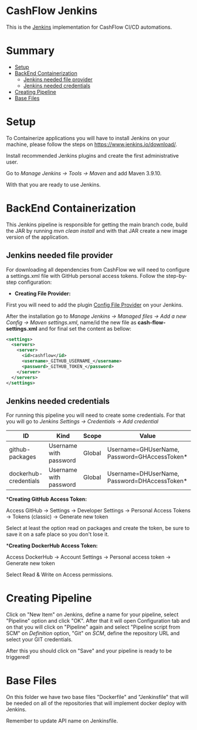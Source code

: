 # CashFlow Jenkins

This is the [Jenkins](https://www.jenkins.io/) implementation for CashFlow CI/CD automations.

# Summary

- [Setup](#setup)
- [BackEnd Containerization](#backend-containerization)
  - [Jenkins needed file provider](#jenkins-needed-file-provider)
  - [Jenkins needed credentials](#jenkins-needed-credentials)
- [Creating Pipeline](#creating-pipeline)
- [Base Files](#base-files)

# Setup

To Containerize applications you will have to install Jenkins on your machine, please follow the steps
on https://www.jenkins.io/download/.

Install recommended Jenkins plugins and create the first administrative user.

Go to _Manage Jenkins -> Tools -> Maven_ and add Maven 3.9.10.

With that you are ready to use Jenkins.

# BackEnd Containerization

This Jenkins pipeline is responsible for getting the main branch code, build the JAR by running _mvn clean install_ 
and with that JAR create a new image version of the application.

## Jenkins needed file provider

For downloading all dependencies from CashFlow we will need to configure a settings.xml file
with GitHub personal access tokens. Follow the step-by-step configuration:

- **Creating File Provider:**

First you will need to add the plugin [Config File Provider](https://plugins.jenkins.io/config-file-provider/) on
your Jenkins. 

After the installation go to _Manage Jenkins -> Managed files -> Add a new Config -> Maven settings.xml_, name/id the new file
as **cash-flow-settings.xml** and for final set the content as bellow:

````xml
<settings>
  <servers>
    <server>
      <id>cashflow</id>
      <username>_GITHUB_USERNAME_</username>
      <password>_GITHUB_TOKEN_</password>
    </server>
  </servers>
</settings>
````

## Jenkins needed credentials

For running this pipeline you will need to create some credentials. For that you will go to _Jenkins Settings -> 
Credentials -> Add credential_

| ID                    | Kind                   | Scope  | Value                                        |
|-----------------------|------------------------|--------|----------------------------------------------|
| github-packages       | Username with password | Global | Username=GHUserName, Password=GHAccessToken* |
| dockerhub-credentials | Username with password | Global | Username=DHUserName, Password=DHAccessToken* |

***Creating GitHub Access Token:**

Access GitHub -> Settings -> Developer Settings -> Personal Access Tokens -> Tokens (classic)
-> Generate new token

Select at least the option read on packages and create the token, be sure to save it on a safe
place so you don't lose it.

***Creating DockerHub Access Token:**

Access DockerHub -> Account Settings -> Personal access token -> Generate new token

Select Read & Write on Access permissions.

# Creating Pipeline

Click on "New Item" on Jenkins, define a name for your pipeline, select "Pipeline" option and click "OK".
After that it will open Configuration tab and on that you will click on "Pipeline" again and select
"Pipeline script from SCM" on _Definition_ option, "Git" on _SCM_, define the repository URL and select 
your GIT credentials.

After this you should click on "Save" and your pipeline is ready to be triggered!

# Base Files

On this folder we have two base files "Dockerfile" and "Jenkinsfile" that will be needed on all of the
repositories that will implement docker deploy with Jenkins.

Remember to update API name on Jenkinsfile.